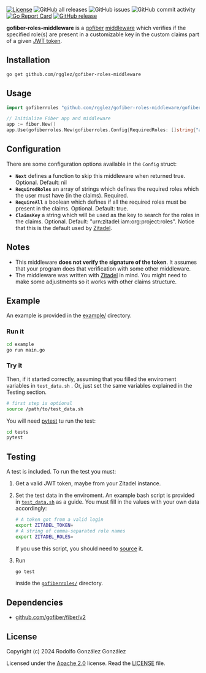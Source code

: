[![License](https://img.shields.io/badge/License-Apache_2.0-blue.svg)](https://opensource.org/licenses/Apache-2.0)
![GitHub all releases](https://img.shields.io/github/downloads/rgglez/gofiber-roles-middleware/total)
![GitHub issues](https://img.shields.io/github/issues/rgglez/gofiber-roles-middleware)
![GitHub commit activity](https://img.shields.io/github/commit-activity/y/rgglez/gofiber-roles-middleware)
[![Go Report Card](https://goreportcard.com/badge/github.com/rgglez/gofiber-roles-middleware)](https://goreportcard.com/report/github.com/rgglez/gofiber-roles-middleware)
[![GitHub release](https://img.shields.io/github/release/rgglez/gofiber-roles-middleware.svg)](https://github.com/rgglez/gofiber-roles-middleware/releases/)


**gofiber-roles-middleware** is a [gofiber](https://gofiber.io/) [middleware](https://docs.gofiber.io/category/-middleware/) which verifies if the specified role(s) are present in a customizable key in the custom claims part of a given [JWT token](https://jwt.io/).

## Installation

```bash
go get github.com/rgglez/gofiber-roles-middleware
```

## Usage

```go
import gofiberroles "github.com/rgglez/gofiber-roles-middleware/gofiberroles"

// Initialize Fiber app and middleware
app := fiber.New()
app.Use(gofiberroles.New(gofiberroles.Config{RequiredRoles: []string{"admin", "user"}, RequireAll: true}))
```

## Configuration

There are some configuration options available in the ```Config``` struct:

* **```Next```** defines a function to skip this middleware when returned true. Optional. Default: nil
* **```RequiredRoles```** an array of strings which defines the required roles which the user must have (in the claims). Required.
* **```RequireAll```** a boolean which defines if all the required roles must be present in the claims. Optional. Default: true.
* **```ClaimsKey```** a string which will be used as the key to search for the roles in the claims. Optional. Default: "urn:zitadel:iam:org:project:roles". Notice that this is the default used by [Zitadel](https://zitadel.io).

## Notes

* This middleware **does not verify the signature of the token**. It assumes that your program does that verification with some other middleware.
* The middleware was written with [Zitadel](https://zitadel.io) in mind. You might need to make some adjustments so it works with other claims structure.

## Example

An example is provided in the [example/](example/) directory.

### Run it

```bash
cd example
go run main.go
```

### Try it

Then, if it started correctly, assuming that you filled the enviroment variables in ```test_data.sh``` . Or, just set the same variables explained in the Testing section.

```bash
# first step is optional
source /path/to/test_data.sh
```

You will need [pytest](https://en.wikipedia.org/wiki/Pytest) tu run the test:

```bash
cd tests
pytest
```

## Testing

A test is included. To run the test you must:

1. Get a valid JWT token, maybe from your Zitadel instance.
1. Set the test data in the enviroment. An example bash script is provided in [```test_data.sh```](test_data.sh) as a guide. You must fill in the values with your own data accordingly:

    ```bash
    # A token got from a valid login 
    export ZITADEL_TOKEN=
    # A string of comma-separated role names
    export ZITADEL_ROLES=
    ```
    If you use this script, you should need to [source](https://www.geeksforgeeks.org/source-command-in-linux-with-examples/) it.

1. Run
    ```bash
    go test
    ```
    inside the [```gofiberroles/```](gofiberroles/) directory.

## Dependencies

* [github.com/gofiber/fiber/v2](https://github.com/gofiber/fiber/v2)

## License

Copyright (c) 2024 Rodolfo González González

Licensed under the [Apache 2.0](LICENSE) license. Read the [LICENSE](LICENSE) file.
